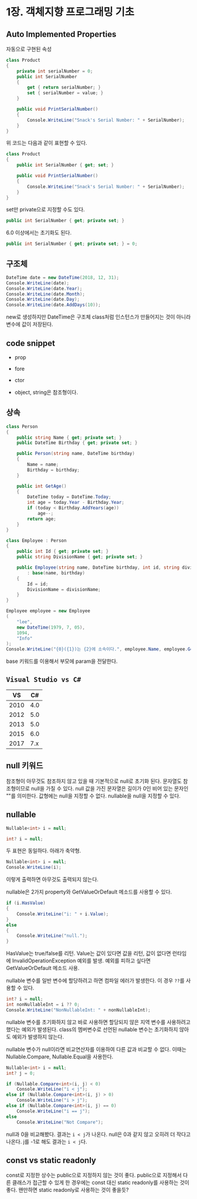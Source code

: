 # 1장. 객체지향 프로그래밍 기초

## Auto Implemented Properties

자동으로 구현된 속성

```cs
class Product
{
    private int serialNumber = 0;
    public int SerialNumber
    {
        get { return serialNumber; }
        set { serialNumber = value; }
    }

    public void PrintSerialNumber()
    {
        Console.WriteLine("Snack's Serial Number: " + SerialNumber);
    }
}
```

위 코드는 다음과 같이 표현할 수 있다.

```cs
class Product
{
    public int SerialNumber { get; set; }

    public void PrintSerialNumber()
    {
        Console.WriteLine("Snack's Serial Number: " + SerialNumber);
    }
}
```

set만 private으로 지정할 수도 있다.

```cs
public int SerialNumber { get; private set; }
```

6.0 이상에서는 초기화도 된다.

```cs
public int SerialNumber { get; private set; } = 0;
```

## 구조체

```cs
DateTime date = new DateTime(2018, 12, 31);
Console.WriteLine(date);
Console.WriteLine(date.Year);
Console.WriteLine(date.Month);
Console.WriteLine(date.Day);
Console.WriteLine(date.AddDays(10));
```

new로 생성하지만 DateTime은 구조체
class처럼 인스턴스가 만들어지는 것이 아니라 변수에 값이 저장된다.

## code snippet

* prop
* fore
* ctor

* object, string은 참조형이다.

## 상속

```cs
class Person
{
    public string Name { get; private set; }
    public DateTime Birthday { get; private set; }

    public Person(string name, DateTime birthday)
    {
        Name = name;
        Birthday = birthday;
    }

    public int GetAge()
    {
        DateTime today = DateTime.Today;
        int age = today.Year - Birthday.Year;
        if (today < Birthday.AddYears(age))
            age--;
        return age;
    }
}

class Employee : Person
{
    public int Id { get; private set; }
    public string DivisionName { get; private set; }

    public Employee(string name, DateTime birthday, int id, string divisionName)
        : base(name, birthday)
    {
        Id = id;
        DivisionName = divisionName;
    }
}

Employee employee = new Employee
(
    "lee",
    new DateTime(1979, 7, 05),
    1094,
    "Info"
);
Console.WriteLine("{0}({1})는 {2}에 소속이다.", employee.Name, employee.GetAge(), employee.DivisionName);
```

base 키워드를 이용해서 부모에 param을 전달한다.

## `Visual Studio vs C#`

| VS   | C#  |
| ---- | --- |
| 2010 | 4.0 |
| 2012 | 5.0 |
| 2013 | 5.0 |
| 2015 | 6.0 |
| 2017 | 7.x |

## null 키워드

참조형이 아무것도 참조하지 않고 있을 때 기본적으로 null로 초기화 된다.
문자열도 참조형이므로 null을 가질 수 있다. null 값을 가진 문자열은 길이가 0인 비어 있는 문자인 ""를 의미한다.
값형에는 null을 지정할 수 없다. nullable을 null을 지정할 수 있다.

## nullable

```cs
Nullable<int> i = null;

int? i = null;
```

두 표현은 동일하다. 아래가 축약형.

```cs
Nullable<int> i = null;
Console.WriteLine(i);
```

이렇게 출력하면 아무것도 출력되지 않는다.

nullable은 2가지 property와 GetValueOrDefault 메소드를 사용할 수 있다.

```cs
if (i.HasValue)
{
    Console.WriteLine("i: " + i.Value);
}
else
{
    Console.WriteLine("null.");
}
```

HasValue는 true/false를 리턴.
Value는 값이 있다면 값을 리턴, 값이 없다면 런타임에 InvalidOperationException 예외를 발생.
예외를 피하고 싶다면 GetValueOrDefault 메소드 사용.

nullable 변수를 일반 변수에 할당하려고 하면 컴파일 에러가 발생한다.
이 경우 `??`를 사용할 수 있다.

```cs
int? i = null;
int nonNullableInt = i ?? 0;
Console.WriteLine("NonNullableInt: " + nonNullableInt);
```

nullable 변수를 초기화하지 않고 바로 사용하면 할당되지 않은 지역 변수를 사용하려고 했다는 예외가 발생된다.
class의 멤버변수로 선언된 nullable 변수는 초기화하지 않아도 예외가 발생하지 않는다.

nullable 변수가 null이라면 비교연산자를 이용하여 다른 값과 비교할 수 없다.
이때는 Nullable.Compare, Nullable.Equal을 사용한다.

```cs
Nullable<int> i = null;
int? j = 0;

if (Nullable.Compare<int>(i, j) < 0)
    Console.WriteLine("i < j");
else if (Nullable.Compare<int>(i, j) > 0)
    Console.WriteLine("i > j");
else if (Nullable.Compare<int>(i, j) == 0)
    Console.WriteLine("i == j");
else
    Console.WriteLine("Not Compare");
```

null과 0을 비교해봤다. 결과는 `i < j`가 나온다.
null은 0과 같지 않고 오히려 더 작다고 나온다. j를 -1로 해도 결과는 `i < j`다.

## const vs static readonly

const로 지정한 상수는 public으로 지정하지 않는 것이 좋다.
public으로 지정해서 다른 클래스가 접근할 수 있게 한 경우에는 const 대신 static readonly를 사용하는 것이 좋다.
왠만하면 static readonly로 사용하는 것이 좋을듯?
